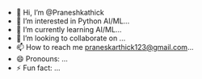 - 👋 Hi, I’m @Praneshkathick
- 👀 I’m interested in Python AI/ML...
- 🌱 I’m currently learning AI/ML...
- 💞️ I’m looking to collaborate on ...
- 📫 How to reach me praneskarthick123@gmail.com...
- 😄 Pronouns: ...
- ⚡ Fun fact: ...

<!---
Praneshkathick/Praneshkathick is a ✨ special ✨ repository because its `README.md` (this file) appears on your GitHub profile.
You can click the Preview link to take a look at your changes.
--->
